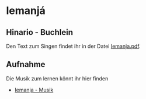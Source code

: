  # Iemanjá

 ## Hinario - Buchlein
 Den Text zum Singen findet ihr in der Datei [Iemanja.pdf](https://github.com/Ceu-Da-Luz-De-Jesus/hinarien/blob/main/Iemanja/Iemanja.pdf).


 ## Aufnahme
 Die Musik zum lernen könnt ihr hier finden 
* [Iemanja - Musik](https://www.dropbox.com/scl/fo/ntxghng9qswhowmc10k40/AG9r-IjzD1JflzVEmtZXALM?rlkey=hktrxykz472wdxte5beemwqgi&st=vjyjn77z&dl=0)
